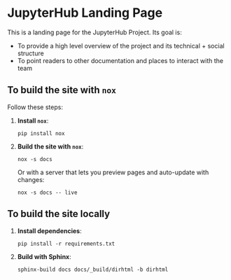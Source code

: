 # JupyterHub Landing Page

This is a landing page for the JupyterHub Project.
Its goal is:

- To provide a high level overview of the project and its technical + social structure
- To point readers to other documentation and places to interact with the team

## To build the site with `nox`

Follow these steps:

1. **Install `nox`**:

   ```shell
   pip install nox
   ```
2. **Build the site with `nox`**:

   ```shell
   nox -s docs
   ```

   Or with a server that lets you preview pages and auto-update with changes:

   ```shell
   nox -s docs -- live
   ```

## To build the site locally

1. **Install dependencies**:

   ```shell
   pip install -r requirements.txt
   ```
2. **Build with Sphinx**:

   ```shell
   sphinx-build docs docs/_build/dirhtml -b dirhtml
   ```
